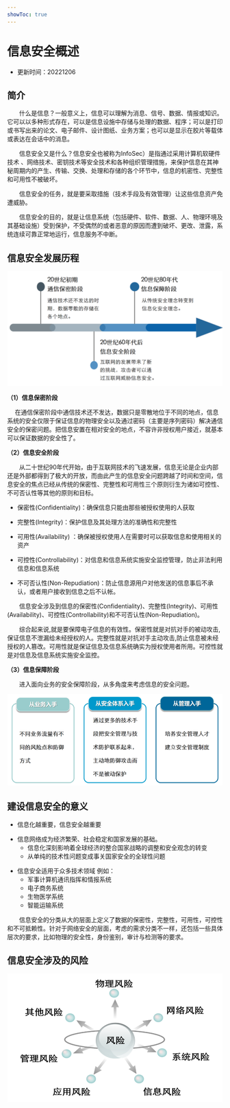 ```yaml
---
showToc: true
---
```


# 信息安全概述

 * 更新时间：20221206

## 简介

　　什么是信息？一般意义上，信息可以理解为消息、信号、数据、情报或知识。它可以以多种形式存在，可以是信息设施中存储与处理的数据、程序；可以是打印或书写出来的论文、电子邮件、设计图纸、业务方案；也可以是显示在胶片等载体或表达在会话中的消息。

　　信息安全又是什么？信息安全也被称为InfoSec）是指通过采用计算机软硬件技术 、网络技术、密钥技术等安全技术和各种组织管理措施，来保护信息在其神秘周期内的产生、传输、交换、处理和存储的各个环节中，信息的机密性、完整性和可用性不被破坏。

　　信息安全的任务，就是要采取措施（技术手段及有效管理）让这些信息资产免遭威胁。

　　信息安全的目的，就是让信息系统（包括硬件、软件、数据、人、物理环境及其基础设施）受到保护，不受偶然的或者恶意的原因而遭到破坏、更改、泄露，系统连续可靠正常地运行，信息服务不中断。


## 信息安全发展历程

![](image/md-2022-12-06-11-05-29.png)

**（1）信息保密阶段**

　  在通信保密阶段中通信技术还不发达，数据只是零散地位于不同的地点，信息系统的安全仅限于保证信息的物理安全以及通过密码（主要是序列密码）解决通信安全的保密问题。把信息安置在相对安全的地点，不容许非授权用户接近，就基本可以保证数据的安全性了。

**（2）信息安全阶段**

　　从二十世纪90年代开始，由于互联网技术的飞速发展，信息无论是企业内部还是外部都得到了极大的开放，而由此产生的信息安全问题跨越了时间和空间，信息安全的焦点已经从传统的保密性、完整性和可用性三个原则衍生为诸如可控性、不可否认性等其他的原则和目标。

- 保密性(Confidentiality)：确保信息只能由那些被授权使用的人获取                           

- 完整性(Integrity)：保护信息及其处理方法的准确性和完整性

- 可用性(Availability) ：确保被授权使用人在需要时可以获取信息和使用相关的资产

- 可控性(Controllability)：对信息和信息系统实施安全监控管理，防止非法利用信息和信息系统

- 不可否认性(Non-Repudiation)：防止信息源用户对他发送的信息事后不承认，或者用户接收到信息之后不认帐。

　　信息安全涉及到信息的保密性(Confidentiality)、完整性(Integrity)、可用性(Availability)、可控性(Controllability)和不可否认性(Non-Repudiation)。

　　综合起来说,就是要保障电子信息的有效性。保密性就是对抗对手的被动攻击,保证信息不泄漏给未经授权的人。完整性就是对抗对手主动攻击,防止信息被未经授权的人篡改。可用性就是保证信息及信息系统确实为授权使用者所用。可控性就是对信息及信息系统实施安全监控。


**（3）信息保障阶段**

　　进入面向业务的安全保障阶段，从多角度来考虑信息的安全问题。

![](image/md-2022-12-06-11-06-29.png)


## 建设信息安全的意义

* 信息化越重要，信息安全越重要

- 信息网络成为经济繁荣、社会稳定和国家发展的基础。
    - 信息化深刻影响着全球经济的整合国家战略的调整和安全观念的转变
    - 从单纯的技术性问题变成事关国家安全的全球性问题
* 信息安全适用于众多技术领域
    例如：
    - 军事计算机通讯指挥和情报系统
    - 电子商务系统
    - 生物医学系统
    - 智能运输系统

　　信息安全的分类从大的层面上定义了数据的保密性，完整性，可用性，可控性和不可抵赖性。针对于网络安全的层面，考虑的需求分类不一样，还包括一些具体层次的要求，比如物理的安全性，身份鉴别，审计与检测等的要求。

## 信息安全涉及的风险
<img src="image/md-2022-12-06-11-10-54.png" width="600" height=300 />	








